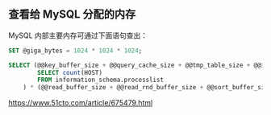 ## 查看给 MySQL 分配的内存

MySQL 内部主要内存可通过下面语句查出：

```sql
SET @giga_bytes = 1024 * 1024 * 1024;

SELECT (@@key_buffer_size + @@query_cache_size + @@tmp_table_size + @@innodb_buffer_pool_size + @@innodb_additional_mem_pool_size + @@innodb_log_buffer_size + (
		SELECT count(HOST)
		FROM information_schema.processlist
	) * (@@read_buffer_size + @@read_rnd_buffer_size + @@sort_buffer_size + @@join_buffer_size + @@binlog_cache_size + @@thread_stack)) / @giga_bytes AS MAX_MEMORY_GB;
```



https://www.51cto.com/article/675479.html